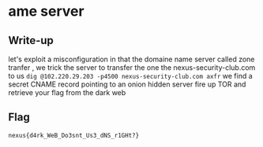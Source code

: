 # ame server

## Write-up

let's exploit a misconfiguration in that the domaine name server called zone tranfer , we trick the server to transfer the one the nexus-security-club.com to us 
`dig @102.220.29.203 -p4500 nexus-security-club.com axfr` 
we find a secret CNAME record pointing to an onion hidden server
fire up TOR and retrieve your flag from the dark web 

## Flag

`nexus{d4rk_WeB_Do3snt_Us3_dNS_r1GHt?}`
